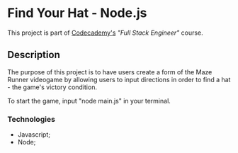 # Find Your Hat - Node.js

This project is part of [Codecademy's](https://www.codecademy.com/learn) *"Full Stack Engineer"* course.

## Description

The purpose of this project is to have users create a form of the Maze Runner videogame by allowing users to input directions in order to find a hat - the game's victory condition. 

To start the game, input "node main.js" in your terminal.


### Technologies

* Javascript;
* Node;